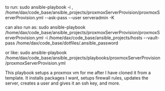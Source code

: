 to run:
sudo ansible-playbook -i <ip of new server with username and password setup>, /home/dax/code_base/ansible_projects/proxmoxServerProvision/proxmoxServerProvision.yml --ask-pass --user serveradmin -K

can also run as:
sudo ansible-playbook /home/dax/code_base/ansible_projects/proxmoxServerProvision/proxmoxServerProvision.yml -i /home/dax/code_base/ansible_projects/hosts --vault-pass /home/dax/code_base/dotfiles/.ansible_password

or like:
sudo ansible-playbook /home/dax/code_base/ansible_projects/playbooks/proxmoxServerProvision/proxmoxServerProvision.yml


This playbook setups a proxmox vm for me after I have cloned it from a template. It installs packages I want, setups firewall rules, updates the server, creates a user and gives it an ssh key, and more.
